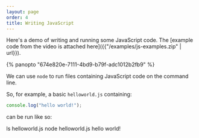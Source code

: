```yaml
---
layout: page
order: 4
title: Writing JavaScript
---
```


Here's a demo of writing and running some JavaScript code. The [example code from the video is attached here]({{"/examples/js-examples.zip" | url}}).

{% panopto "674e820e-7111-4bd9-b79f-adc1012b2fb9" %}

We can use `node` to run files containing JavaScript code on the command line.

So, for example, a basic `helloworld.js` containing:

```js
console.log("hello world!");
```

can be run like so:

<div id="termynal" data-termynal data-ty-typeDelay="40" data-ty-lineDelay="700">
    <span data-ty="input">ls</span>
    <span data-ty>helloworld.js</span>
    <span data-ty="input">node helloworld.js</span>
    <span data-ty>hello world!</span>
</div>

<script>
</script>
